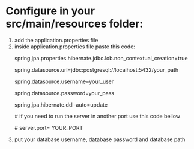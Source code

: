 <h1>Configure in your src/main/resources folder:</h1>

<ol>
<li>add the application.properties file</li>
<li>
inside application.properties file paste this code: 
<p>spring.jpa.properties.hibernate.jdbc.lob.non_contextual_creation=true</p>
<p>spring.datasource.url=jdbc:postgresql://localhost:5432/your_path</p>
<p>spring.datasource.username=your_user</p>
<p>spring.datasource.password=your_pass</p>
<p>spring.jpa.hibernate.ddl-auto=update</p>
<p># if you need to run the server in another port use this code bellow </p>
<p># server.port= YOUR_PORT </p>
</li>
<li>put your database username, database password and database path</li>

</ol>

